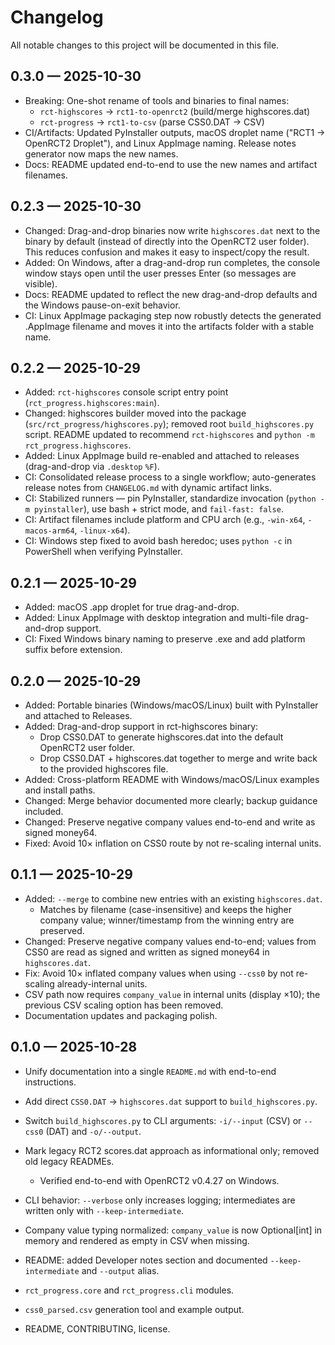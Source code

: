 # Changelog

All notable changes to this project will be documented in this file.

## 0.3.0 — 2025-10-30
- Breaking: One-shot rename of tools and binaries to final names:
	- `rct-highscores` → `rct1-to-openrct2` (build/merge highscores.dat)
	- `rct-progress` → `rct1-to-csv` (parse CSS0.DAT → CSV)
- CI/Artifacts: Updated PyInstaller outputs, macOS droplet name ("RCT1 → OpenRCT2 Droplet"), and Linux AppImage naming. Release notes generator now maps the new names.
- Docs: README updated end-to-end to use the new names and artifact filenames.

## 0.2.3 — 2025-10-30
- Changed: Drag-and-drop binaries now write `highscores.dat` next to the binary by default (instead of directly into the OpenRCT2 user folder). This reduces confusion and makes it easy to inspect/copy the result.
- Added: On Windows, after a drag-and-drop run completes, the console window stays open until the user presses Enter (so messages are visible).
- Docs: README updated to reflect the new drag-and-drop defaults and the Windows pause-on-exit behavior.
- CI: Linux AppImage packaging step now robustly detects the generated .AppImage filename and moves it into the artifacts folder with a stable name.

## 0.2.2 — 2025-10-29
- Added: `rct-highscores` console script entry point (`rct_progress.highscores:main`).
- Changed: highscores builder moved into the package (`src/rct_progress/highscores.py`); removed root `build_highscores.py` script. README updated to recommend `rct-highscores` and `python -m rct_progress.highscores`.
- Added: Linux AppImage build re-enabled and attached to releases (drag-and-drop via `.desktop` `%F`).
- CI: Consolidated release process to a single workflow; auto-generates release notes from `CHANGELOG.md` with dynamic artifact links.
- CI: Stabilized runners — pin PyInstaller, standardize invocation (`python -m pyinstaller`), use bash + strict mode, and `fail-fast: false`.
- CI: Artifact filenames include platform and CPU arch (e.g., `-win-x64`, `-macos-arm64`, `-linux-x64`).
- CI: Windows step fixed to avoid bash heredoc; uses `python -c` in PowerShell when verifying PyInstaller.

## 0.2.1 — 2025-10-29
- Added: macOS .app droplet for true drag-and-drop.
- Added: Linux AppImage with desktop integration and multi-file drag-and-drop support.
- CI: Fixed Windows binary naming to preserve .exe and add platform suffix before extension.

## 0.2.0 — 2025-10-29
- Added: Portable binaries (Windows/macOS/Linux) built with PyInstaller and attached to Releases.
- Added: Drag-and-drop support in rct-highscores binary:
	- Drop CSS0.DAT to generate highscores.dat into the default OpenRCT2 user folder.
	- Drop CSS0.DAT + highscores.dat together to merge and write back to the provided highscores file.
- Added: Cross-platform README with Windows/macOS/Linux examples and install paths.
- Changed: Merge behavior documented more clearly; backup guidance included.
- Changed: Preserve negative company values end-to-end and write as signed money64.
- Fixed: Avoid 10× inflation on CSS0 route by not re-scaling internal units.

## 0.1.1 — 2025-10-29
- Added: `--merge` to combine new entries with an existing `highscores.dat`.
	- Matches by filename (case-insensitive) and keeps the higher company value; winner/timestamp from the winning entry are preserved.
- Changed: Preserve negative company values end-to-end; values from CSS0 are read as signed and written as signed money64 in `highscores.dat`.
- Fix: Avoid 10× inflated company values when using `--css0` by not re-scaling already-internal units.
- CSV path now requires `company_value` in internal units (display ×10); the previous CSV scaling option has been removed.
- Documentation updates and packaging polish.

## 0.1.0 — 2025-10-28
 - Unify documentation into a single `README.md` with end-to-end instructions.
 - Add direct `CSS0.DAT` → `highscores.dat` support to `build_highscores.py`.
 - Switch `build_highscores.py` to CLI arguments: `-i/--input` (CSV) or `--css0` (DAT) and `-o/--output`.
 - Mark legacy RCT2 scores.dat approach as informational only; removed old legacy READMEs.
	- Verified end-to-end with OpenRCT2 v0.4.27 on Windows.


- CLI behavior: `--verbose` only increases logging; intermediates are written only with `--keep-intermediate`.
- Company value typing normalized: `company_value` is now Optional[int] in memory and rendered as empty in CSV when missing.
- README: added Developer notes section and documented `--keep-intermediate` and `--output` alias.
- `rct_progress.core` and `rct_progress.cli` modules.
- `css0_parsed.csv` generation tool and example output.
- README, CONTRIBUTING, license.

